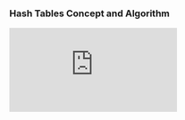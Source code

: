 ### Hash Tables Concept and Algorithm
<iframe src="https://www.youtube.com/embed/g9nPQOpDOPs" frameborder="0" allow="autoplay; encrypted-media" allowfullscreen></iframe>



